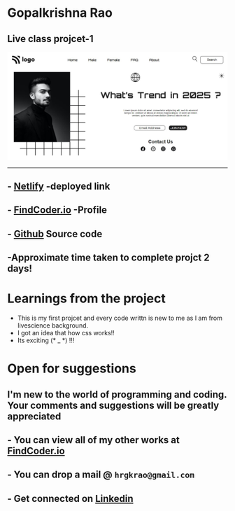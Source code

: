 
# **Gopalkrishna Rao**


## Live class projcet-1
![preview](./screenshot/Capture.JPG)

***

## - [Netlify](https://lcproject1.netlify.app/) -deployed link
## -  [FindCoder.io](https://www.findcoder.io/u/hrgkrao) -Profile 

## -  [Github](https://github.com/GopalkrishaRao/WebDev/tree/main/LC%20Project%201) Source code

## -Approximate time taken to complete projct **2 days!**

# __Learnings from the project__

-   This is my first projcet and every code writtn is new to me as I am from livescience background.
- I got an idea that how css works!!
- Its exciting (* _ *) !!!

#
# Open for suggestions

## I'm new to the world of programming and coding. Your comments and suggestions will be greatly appreciated 

## - You can view all of my other works at  [FindCoder.io](https://www.findcoder.io/u/hrgkrao) 
## - You can drop a mail @  **`hrgkrao@gmail.com `**
## -  Get connected on [Linkedin](https://www.linkedin.com/in/h-r-gopalkrishna-rao-a2830216b/)
##
#  









